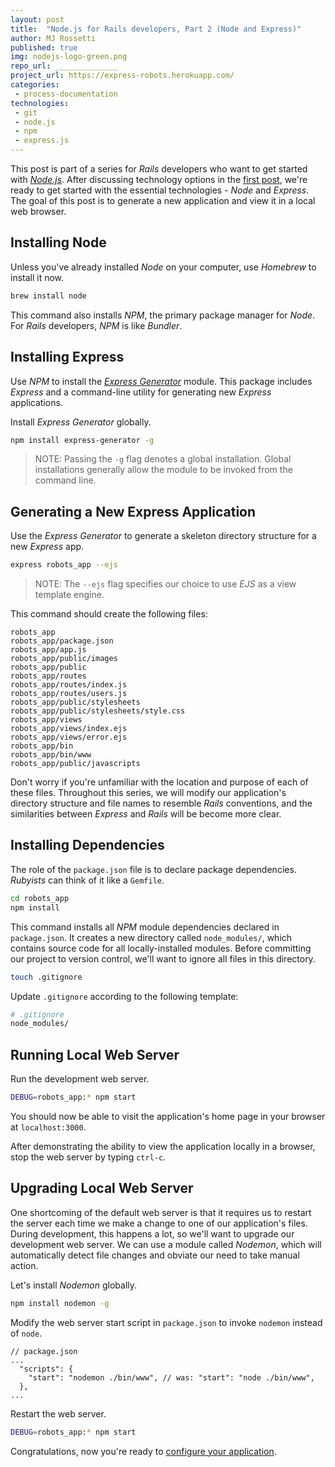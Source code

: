 ```yaml
---
layout: post
title:  "Node.js for Rails developers, Part 2 (Node and Express)"
author: MJ Rossetti
published: true
img: nodejs-logo-green.png
repo_url: ______________
project_url: https://express-robots.herokuapp.com/
categories:
 - process-documentation
technologies:
 - git
 - node.js
 - npm
 - express.js
---
```


This post is part of a series for *Rails* developers who want to get started with [*Node.js*](https://nodejs.org/en/). After discussing technology options in the [first post](/process-documentation/2016/04/09/node-for-rails-developers-part-1-choose-stack/), we're ready to get started with the essential technologies - *Node* and *Express*. The goal of this post is to generate a new application and view it in a local web browser.

## Installing Node

Unless you've already installed *Node* on your computer, use *Homebrew* to install it now.

```` sh
brew install node
````

This command also installs *NPM*, the primary package manager for *Node*. For *Rails* developers, *NPM* is like *Bundler*.


## Installing Express

Use *NPM* to install the [*Express Generator*](http://expressjs.com/en/starter/generator.html) module. This package includes *Express* and a command-line utility for generating new *Express* applications.

Install *Express Generator* globally.

```` sh
npm install express-generator -g
````

> NOTE: Passing the `-g` flag denotes a global installation. Global installations generally allow the module to be invoked from the command line.

## Generating a New Express Application

Use the *Express Generator* to generate a skeleton directory structure for a new *Express* app.

```` sh
express robots_app --ejs
````

> NOTE: The `--ejs` flag specifies our choice to use *EJS* as a view template engine.

This command should create the following files:

    robots_app
    robots_app/package.json
    robots_app/app.js
    robots_app/public/images
    robots_app/public
    robots_app/routes
    robots_app/routes/index.js
    robots_app/routes/users.js
    robots_app/public/stylesheets
    robots_app/public/stylesheets/style.css
    robots_app/views
    robots_app/views/index.ejs
    robots_app/views/error.ejs
    robots_app/bin
    robots_app/bin/www
    robots_app/public/javascripts

Don't worry if you're unfamiliar with the location and purpose of each of these files. Throughout this series, we will modify our application's directory structure and file names to resemble *Rails* conventions, and the similarities between *Express* and *Rails* will be become more clear.

## Installing Dependencies

The role of the `package.json` file is to declare package dependencies. *Rubyists* can think of it like a `Gemfile`.

```` sh
cd robots_app
npm install
````

This command installs all *NPM* module dependencies declared in `package.json`. It creates a new directory called `node_modules/`, which contains source code for all locally-installed modules. Before committing our project to version control, we'll want to ignore all files in this directory.

```` sh
touch .gitignore
````

Update `.gitignore` according to the following template:

```` sh
# .gitignore
node_modules/
````

## Running Local Web Server

Run the development web server.

```` sh
DEBUG=robots_app:* npm start
````

You should now be able to visit the application's home page in your browser at `localhost:3000`.

After demonstrating the ability to view the application locally in a browser, stop the web server by typing `ctrl-c`.

## Upgrading Local Web Server

One shortcoming of the default web server is that it requires us to restart the server each time we make a change to one of our application's files. During development, this happens a lot, so we'll want to upgrade our development web server. We can use a module called *Nodemon*, which will automatically detect file changes and obviate our need to take manual action.

Let's install *Nodemon* globally.

```` sh
npm install nodemon -g
````

Modify the web server start script in `package.json` to invoke `nodemon` instead of `node`.

````
// package.json
...
  "scripts": {
    "start": "nodemon ./bin/www", // was: "start": "node ./bin/www",
  },
...
````

Restart the web server.

```` sh
DEBUG=robots_app:* npm start
````

Congratulations, now you're ready to [configure your application](/process-documentation/2016/04/09/node-for-rails-developers-part-3-express-configuration/).
